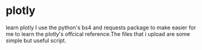 # plotly
learn plotly 
I use the python's bs4 and requests package to make easier for me to learn the plotly's offcical reference.The files that i upload are some simple but useful script.
